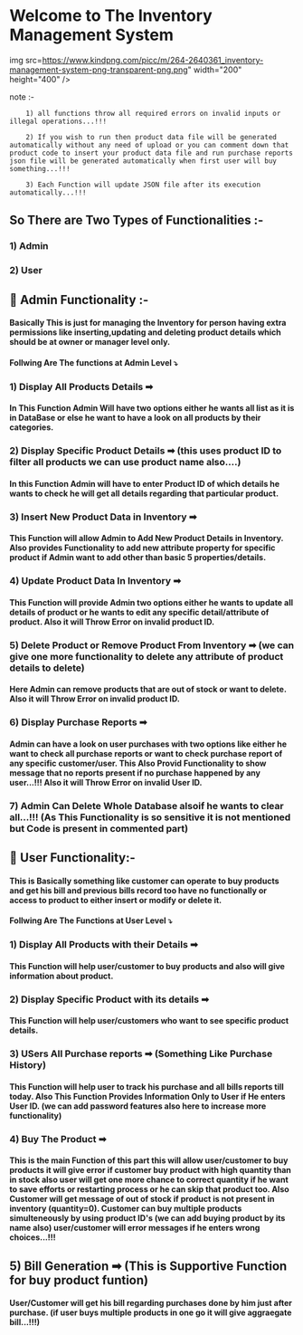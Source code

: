 # Welcome to The Inventory Management System 

img src=https://www.kindpng.com/picc/m/264-2640361_inventory-management-system-png-transparent-png.png" width="200" height="400" />

note :- 

        1) all functions throw all required errors on invalid inputs or illegal operations...!!!

        2) If you wish to run then product data file will be generated automatically without any need of upload or you can comment down that product code to insert your product data file and run purchase reports json file will be generated automatically when first user will buy something...!!!
        
        3) Each Function will update JSON file after its execution automatically...!!!
## So There are Two Types of Functionalities :-
### 1) Admin
### 2) User

## 🧿 Admin Functionality :-
#### Basically This is just for managing the Inventory for person having extra permissions like inserting,updating and deleting product details which should be at owner or manager level only.

#### Follwing Are The functions at Admin Level ⤵

### 1) Display All Products Details ➡
#### In This Function Admin Will have two options either he wants all list as it is in DataBase or else he want to have a look on all products by their categories.

### 2) Display Specific Product Details ➡ (this uses product ID to filter all products we can use product name also....)
#### In this Function Admin will have to enter Product ID of which details he wants to check he will get all details regarding that particular product.

### 3) Insert New Product Data in Inventory ➡
#### This Function will allow Admin to Add New Product Details in Inventory. Also provides Functionality to add new attribute property for specific product if Admin want to add other than basic 5 properties/details.

### 4) Update Product Data In Inventory ➡
#### This Function will provide Admin two options either he wants to update all details of product or he wants to edit any specific detail/attribute of product. Also it will Throw Error on invalid product ID.

### 5) Delete Product or Remove Product From Inventory ➡ (we can give one more functionality to delete any attribute of product details to delete)
#### Here Admin can remove products that are out of stock or want to delete. Also it will Throw Error on invalid product ID.

### 6) Display Purchase Reports ➡
#### Admin can have a look on user purchases with two options like either he want to check all purchase reports or  want to check purchase report of any specific customer/user. This Also Provid Functionality to show message that no reports present if no purchase happened by any user...!!! Also it will Throw Error on invalid User ID.

### 7) Admin Can Delete Whole Database alsoif he wants to clear all...!!! (As This Functionality is so sensitive it is not mentioned but Code is present in commented part)

## 🧿 User Functionality:-
#### This is Basically something like customer can operate to buy products and get his bill and previous bills record too have no functionally or access to product to either insert or modify or delete it.

#### Follwing Are The Functions at User Level ⤵

### 1) Display All Products with their Details ➡
#### This Function will help user/customer to buy products and also will give information about product.

### 2) Display Specific Product with its details ➡
#### This Function will help user/customers who want to see specific product details.

### 3) USers All Purchase reports ➡ (Something Like Purchase History)
#### This Function will help user to track his purchase and all bills reports till today. Also This Function Provides Information Only to User if He enters User ID. (we can add password features also here to increase more functionality)

### 4) Buy The Product ➡
#### This is the main Function of this part this will allow user/customer to buy products it will give error if customer buy product with high quantity than in stock also user will get one more chance to correct quantity if he want to save efforts or restarting process or he can skip that product too. Also Customer will get message of out of stock if product is not present in inventory (quantity=0). Customer can buy multiple products simulteneously by using product ID's (we can add buying product by its name also) user/customer will error messages if he enters wrong choices...!!!

## 5) Bill Generation ➡ (This is Supportive Function for buy product funtion) 
#### User/Customer will get his bill regarding purchases done by him just after purchase. (if user buys multiple products in one go it will give aggraegate bill...!!!)

